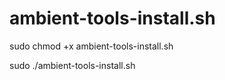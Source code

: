 # ambient-tools-install.sh

sudo chmod +x ambient-tools-install.sh

sudo ./ambient-tools-install.sh
